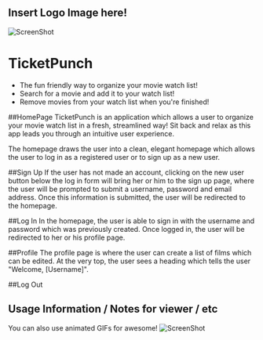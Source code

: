 ## Insert Logo Image here!

![ScreenShot](/screenshot.png)
# TicketPunch
- The fun friendly way to organize your movie watch list!
- Search for a movie and add it to your watch list!
- Remove movies from your watch list when you're finished!

##HomePage
TicketPunch is an application which allows a user to organize your movie watch list in a fresh, streamlined way! Sit back and relax as this app leads you through an intuitive user experience.

The homepage draws the user into a clean, elegant homepage which allows the user to log in as a registered user or to sign up as a new user.

##Sign Up
If the user has not made an account, clicking on the new user button below the log in form will bring her or him to the sign up page, where the user will be prompted to submit a username, password and email address. Once this information is submitted, the user will be redirected to the homepage.

##Log In
In the homepage, the user is able to sign in with the username and password which was previously created. Once logged in, the user will be redirected to her or his profile page.

##Profile
The profile page is where the user can create a list of films which can be edited. At the very top, the user sees a heading which tells the user "Welcome, [Username]". 

##Log Out



## Usage Information / Notes for viewer / etc

You can also use animated GIFs for awesome!
![ScreenShot](/cel.gif)
